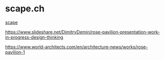 # scape.ch

[scape](http://www.scape.ch)

https://www.slideshare.net/DimitryDemin/rose-pavilion-presentation-work-in-progress-design-thinking


https://www.world-architects.com/en/architecture-news/works/rose-pavilion-1
